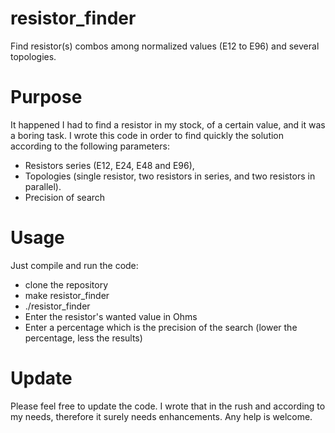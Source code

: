 # resistor_finder
Find resistor(s) combos among normalized values (E12 to E96) and several topologies.

# Purpose
It happened I had to find a resistor in my stock, of a certain value, and it was a boring task.
I wrote this code in order to find quickly the solution according to the following parameters:
- Resistors series (E12, E24, E48 and E96),
- Topologies (single resistor, two resistors in series, and two resistors in parallel).
- Precision of search

# Usage
Just compile and run the code:
- clone the repository
- make resistor_finder
- ./resistor_finder
- Enter the resistor's wanted value in Ohms
- Enter a percentage which is the precision of the search (lower the  percentage, less the results)

# Update
Please feel free to update the code. I wrote that in the rush and according to my needs, therefore it surely needs enhancements.
Any help is welcome.
